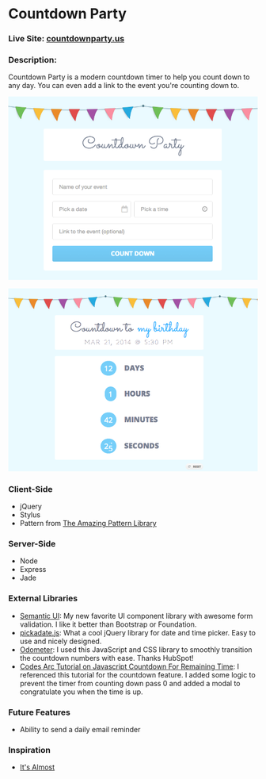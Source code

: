 # Countdown Party

### Live Site: [countdownparty.us](http://www.countdownparty.us)

### Description:
Countdown Party is a modern countdown timer to help you count down to any day. You can even add a link to the event you're counting down to.

![Countdown Party](/public/images/countdown-party-screenshot.png)

![Countdown Party](/public/images/countdown-party-screenshot2.png)

### Client-Side
* jQuery
* Stylus
* Pattern from [The Amazing Pattern Library](http://thepatternlibrary.com/#bunting-flag)

### Server-Side
* Node
* Express
* Jade

### External Libraries
* [Semantic UI](http://semantic-ui.com): My new favorite UI component library with awesome form validation. I like it better than Bootstrap or Foundation.
* [pickadate.js](http://amsul.ca/pickadate.js/index.htm): What a cool jQuery library for date and time picker. Easy to use and nicely designed.
* [Odometer](http://github.hubspot.com/odometer/docs/welcome): I used this JavaScript and CSS library to smoothly transition the countdown numbers with ease. Thanks HubSpot!
* [Codes Arc Tutorial on Javascript Countdown For Remaining Time](http://codesarc.blogspot.com/2014/02/javascript-countdown-for-remaining-time.html): I referenced this tutorial for the countdown feature. I added some logic to prevent the timer from counting down pass 0 and added a modal to congratulate you when the time is up.

### Future Features
* Ability to send a daily email reminder

### Inspiration
* [It's Almost](http://itsalmo.st)